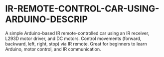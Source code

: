 # IR-REMOTE-CONTROL-CAR-USING-ARDUINO-DESCRIP
A simple Arduino-based IR remote-controlled car using an IR receiver, L293D motor driver, and DC motors. Control movements (forward, backward, left, right, stop) via IR remote. Great for beginners to learn Arduino, motor control, and IR communication.
